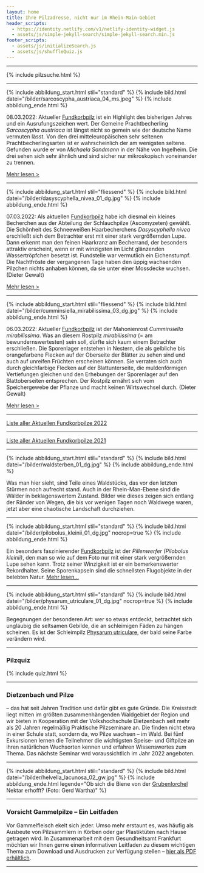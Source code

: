 ```yaml
---
layout: home
title: Ihre Pilzadresse, nicht nur im Rhein-Main-Gebiet
header_scripts:
  - https://identity.netlify.com/v1/netlify-identity-widget.js
  - assets/js/simple-jekyll-search/simple-jekyll-search.min.js
footer_scripts:
  - assets/js/initializeSearch.js
  - assets/js/shuffleQuiz.js
---
```

- - -

{% include pilzsuche.html %}

- - -

{% include abbildung_start.html stil="standard" %}
{% include bild.html datei="/bilder/sarcoscypha_austriaca_04_ms.jpeg" %}
{% include abbildung_ende.html %}

08.03.2022: Aktueller [Fundkorbpilz](AA "Glossar") ist ein Highlight des bisherigen Jahres und ein Ausrufungszeichen wert. Der Gemeine Prachtbecherling *Sarcoscypha austriaca* ist längst nicht so gemein wie der deutsche Name vermuten lässt. Von den drei mitteleuropäischen sehr seltenen Prachtbecherlingsarten ist er wahrscheinlich der am wenigsten seltene. Gefunden wurde er von *Michaela Sandmann* in der Nähe von Ingelheim. Die drei sehen sich sehr ähnlich und sind sicher nur mikroskopisch voneinander zu trennen.

[Mehr lesen >](/pilze/sarcoscypha-austriaca-gemeiner-prachtbecherling)

- - -

{% include abbildung_start.html stil="fliessend" %}
{% include bild.html datei="/bilder/dasyscyphella_nivea_01_dg.jpg" %}
{% include abbildung_ende.html %}

07.03.2022: Als aktuellen [Fundkorbpilz](AA "Glossar") habe ich diesmal ein kleines Becherchen aus der Abteilung der Schlauchpilze (Ascomyzeten) gewählt. Die Schönheit des Schneeweißen Haarbecherchens *Dasyscyphella nivea* erschließt sich dem Betrachter erst mit einer stark vergrößernden Lupe. Dann erkennt man den feinen Haarkranz am Becherrand, der besonders attraktiv erscheint, wenn er mit winzigsten im Licht glänzenden Wassertröpfchen besetzt ist. Fundstelle war vermutlich ein Eichenstumpf. Die Nachtfröste der vergangenen Tage haben den üppig wachsenden Pilzchen nichts anhaben können, da sie unter einer Mossdecke wuchsen. (Dieter Gewalt)

[Mehr lesen >](/pilze/dasyscyphella-nivea-schneeweißes-haarbecherchen)

<div style="clear:  both"></div>

- - -

{% include abbildung_start.html stil="fliessend" %}
{% include bild.html datei="/bilder/cumminsiella_mirabilissima_03_dg.jpg" %}
{% include abbildung_ende.html %}

06.03.2022: Aktueller [Fundkorbpilz](AA "Glossar") ist der Mahonienrost *Cumminsiella mirabilissima*. Was an diesem Rostpilz *mirabilissima* (= am bewundernswertesten) sein soll, dürfte sich kaum einem Betrachter erschließen. Die Sporenlager entstehen in Nestern, die als gelbliche bis orangefarbene Flecken auf der Oberseite der Blätter zu sehen sind und auch auf unreifen Früchten erscheinen können. Sie verraten sich auch durch gleichfarbige Flecken auf der Blattunterseite, die muldenförmigen Vertiefungen gleichen und den Erhebungen der Sporenlager auf den Blattoberseiten entsprechen. Der Rostpilz ernährt sich vom Speichergewebe der Pflanze und macht keinen Wirtswechsel durch. (Dieter Gewalt)

[Mehr lesen >](/pilze/cumminsiella-mirabilissima-mahonienrost)

<div style="clear:  both"></div>

- - -

[Liste aller Aktuellen Fundkorbpilze 2022](/artikel/liste-aller-aktuellen-fundkorbpilze-2022.html)

- - -

[Liste aller Aktuellen Fundkorbpilze 2021](/artikel/liste-aller-aktuellen-fundkorbpilze-2021.html)

- - -

{% include abbildung_start.html stil="standard" %}
{% include bild.html datei="/bilder/waldsterben_01_dg.jpg" %}
{% include abbildung_ende.html %}

Was man hier sieht, sind Teile eines Waldstücks, das vor den letzten Stürmen noch aufrecht stand. Auch in der Rhein-Man-Ebene sind die Wälder in beklagenswertem Zustand. Bilder wie dieses zeigen sich entlang der Ränder von Wegen, die bis vor wenigen Tagen noch Waldwege waren, jetzt aber eine chaotische Landschaft durchziehen.

- - -

{% include abbildung_start.html stil="standard" %}
{% include bild.html datei="/bilder/pilobolus_kleinii_01_dg.jpg" nocrop=true %}
{% include abbildung_ende.html %}

Ein besonders faszinierender [Fundkorbpilz](AA "Glossar-") ist der *Pillenwerfer (Pilobolus kleinii)*, den man so wie auf dem Foto nur mit einer stark vergrößernden Lupe sehen kann. Trotz seiner Winzigkeit ist er ein bemerkenswerter Rekordhalter. Seine Sporenkapseln sind die schnellsten Flugobjekte in der belebten Natur. [Mehr lesen...](/pilze/pilobolus-kleinii-pillenwerfer)

- - -

{% include abbildung_start.html stil="standard" %}
{% include bild.html datei="/bilder/physarum_utriculare_01_dg.jpg" nocrop=true %}
{% include abbildung_ende.html %}

Begegnungen der besonderen Art: wer so etwas entdeckt, betrachtet sich ungläubig die seltsamen Gebilde, die an schleimigen Fäden zu hängen scheinen. Es ist der Schleimpilz [Physarum utriculare](/pilze/physarum-utriculare-fadenfruchtschleimpilz), der bald seine Farbe verändern wird.

- - -

### Pilzquiz

{% include quiz.html %}

- - -

### Dietzenbach und Pilze

– das hat seit Jahren Tradition und dafür gibt es gute Gründe. Die Kreisstadt liegt mitten im größten zusammenhängenden Waldgebiet der Region und wir bieten in Kooperation mit der Volkshochschule Dietzenbach seit mehr als 20 Jahren regelmäßig Praktische Pilzseminare an. Die finden nicht etwa in einer Schule statt, sondern da, wo Pilze wachsen – im Wald. Bei fünf Exkursionen lernen die Teilnehmer die wichtigsten Speise- und Giftpilze an ihren natürlichen Wuchsorten kennen und erfahren Wissenswertes zum Thema. Das nächste Seminar wrd voraussichtlich im Jahr 2022 angeboten.  

- - -

{% include abbildung_start.html stil="standard" %}
{% include bild.html datei="/bilder/helvella_lacunosa_02_gw.jpg" %}
{% include abbildung_ende.html legende="Ob sich die Biene von der <a href='/pilze/helvella-lacunosa-grubenlorchel'>Grubenlorchel</a> Nektar erhofft?  (Foto: Gerd Wartha)" %}

- - -

### Vorsicht Gammelpilze – Ein Leitfaden

Vor Gammelfleisch ekelt sich jeder. Umso mehr erstaunt es, was häufig als Ausbeute von Pilzsammlern in Körben oder gar Plastiktüten nach Hause getragen wird. In Zusammenarbeit mit dem Gesundheitsamt Frankfurt möchten wir Ihnen gerne einen informativen Leitfaden zu diesem wichtigen Thema zum Download und Ausdrucken zur Verfügung stellen – [hier als PDF erhältlich](/assets/docs/Fundkorb.de-Gammelpilze.pdf).

- - -